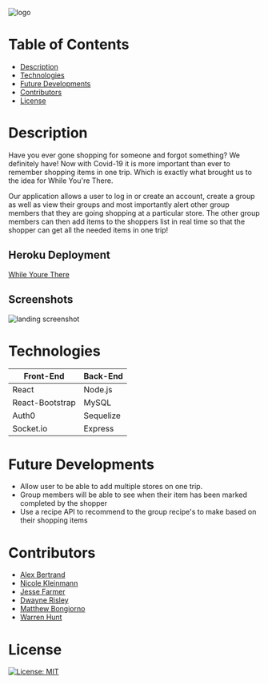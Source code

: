 ![logo](https://user-images.githubusercontent.com/65721950/101120585-fde91700-35bb-11eb-8690-0be4ae1746f8.png)
#  Table of Contents
 * [Description](#description)
 * [Technologies](#technologies)
 * [Future Developments](#future-developments)
 * [Contributors](#contributors)
 * [License](#license)


# Description
 Have you ever gone shopping for someone and forgot something?  We definitely have!  Now with Covid-19 it is more important than ever to remember shopping items in one trip.  Which is exactly what brought us to the idea for While You're There.

 Our application allows a user to log in or create an account, create a group as well as view their groups and most importantly alert other group members that they are going shopping at a particular store.  The other group members can then add items to the shoppers list in real time so that the shopper can get all the needed items in one trip!

## Heroku Deployment
[While Youre There](https://while-youre-there.herokuapp.com/)

## Screenshots
![landing screenshot](https://user-images.githubusercontent.com/65721950/101302783-91178c00-380a-11eb-9432-186a4b7e86c6.png)

# Technologies

|  Front-End     |  Back-End     |
| -------------  | ------------- |
| React          | Node.js       |
| React-Bootstrap| MySQL         |
| Auth0          | Sequelize     |
| Socket.io      | Express       |


# Future Developments
* Allow user to be able to add multiple stores on one trip.
* Group members will be able to see when their item has been marked completed by the shopper
* Use a recipe API to recommend to the group recipe's to make based on their shopping items

# Contributors
* [Alex Bertrand](https://github.com/ambertrand)
* [Nicole Kleinmann](https://github.com/nkleinmann)
* [Jesse Farmer](https://github.com/farmerj95)
* [Dwayne Risley](https://github.com/RisleyDwayne)
* [Matthew Bongiorno](https://github.com/MattBongiorno)
* [Warren Hunt](https://github.com/wmhunt1)

# License
[![License: MIT](https://img.shields.io/badge/License-MIT-yellow.svg)](https://opensource.org/licenses/MIT)
